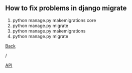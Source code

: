 <h2>How to fix problems in django migrate</h2>
<ol>
  <li>python manage.py makemigrations core</li>
  <li>python manage.py migrate</li>
  <li>python manage.py makemigrations</li>
  <li>python manage.py migrate</li>
</ol>
<a href="https://github.com/ResponseGood/Forum/">Back</a>
<p>/</p>
<a href="https://github.com/ResponseGood/Forum/tree/main/API">API</a> 
